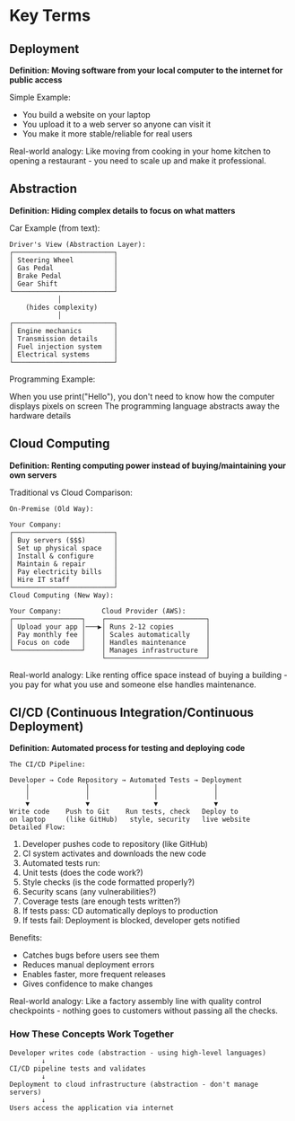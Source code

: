 # Key Terms

## Deployment
**Definition: Moving software from your local computer to the internet for public access**

Simple Example:

- You build a website on your laptop
- You upload it to a web server so anyone can visit it
- You make it more stable/reliable for real users

Real-world analogy: Like moving from cooking in your home kitchen to opening a restaurant - you need to scale up and make it professional.

## Abstraction
**Definition: Hiding complex details to focus on what matters**

Car Example (from text):

```
Driver's View (Abstraction Layer):
┌─────────────────────────┐
│ Steering Wheel          │
│ Gas Pedal               │
│ Brake Pedal             │
│ Gear Shift              │
└─────────────────────────┘
            │
    (hides complexity)
            │
┌─────────────────────────┐
│ Engine mechanics        │
│ Transmission details    │
│ Fuel injection system   │
│ Electrical systems      │
└─────────────────────────┘
```
Programming Example:

When you use print("Hello"), you don't need to know how the computer displays pixels on screen
The programming language abstracts away the hardware details

## Cloud Computing
**Definition: Renting computing power instead of buying/maintaining your own servers**

Traditional vs Cloud Comparison:

```
On-Premise (Old Way):

Your Company:
┌─────────────────────────┐
│ Buy servers ($$$)       │
│ Set up physical space   │
│ Install & configure     │
│ Maintain & repair       │
│ Pay electricity bills   │
│ Hire IT staff           │
└─────────────────────────┘
Cloud Computing (New Way):

Your Company:          Cloud Provider (AWS):
┌─────────────────┐    ┌─────────────────────────┐
│ Upload your app │───▶│ Runs 2-12 copies        │
│ Pay monthly fee │    │ Scales automatically    │
│ Focus on code   │    │ Handles maintenance     │
└─────────────────┘    │ Manages infrastructure  │
                       └─────────────────────────┘
```

Real-world analogy: Like renting office space instead of buying a building - you pay for what you use and someone else handles maintenance.

## CI/CD (Continuous Integration/Continuous Deployment)
**Definition: Automated process for testing and deploying code**

```
The CI/CD Pipeline:

Developer → Code Repository → Automated Tests → Deployment
    │              │                │              │
    │              │                │              │
    ▼              ▼                ▼              ▼
Write code    Push to Git    Run tests, check   Deploy to
on laptop     (like GitHub)   style, security   live website
Detailed Flow:
```

1. Developer pushes code to repository (like GitHub)
2. CI system activates and downloads the new code
3. Automated tests run:
4. Unit tests (does the code work?)
5. Style checks (is the code formatted properly?)
6. Security scans (any vulnerabilities?)
7. Coverage tests (are enough tests written?)
8. If tests pass: CD automatically deploys to production
9. If tests fail: Deployment is blocked, developer gets notified

Benefits:
- Catches bugs before users see them
- Reduces manual deployment errors
- Enables faster, more frequent releases
- Gives confidence to make changes

Real-world analogy: Like a factory assembly line with quality control checkpoints - nothing goes to customers without passing all the checks.


### How These Concepts Work Together
```
Developer writes code (abstraction - using high-level languages)
        ↓
CI/CD pipeline tests and validates
        ↓
Deployment to cloud infrastructure (abstraction - don't manage servers)
        ↓
Users access the application via internet
```




